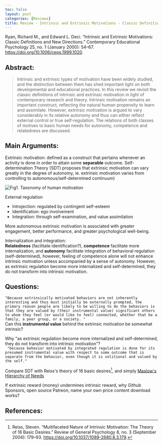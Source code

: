```yaml
---
toc: false
layout: post
categories: [Reviews]
title: Review - Intrinsic and Extrinsic Motivations - Classic Definitions and New Directions.
---
```


Ryan, Richard M., and Edward L. Deci. “Intrinsic and Extrinsic Motivations: Classic Definitions and New Directions.” Contemporary Educational Psychology 25, no. 1 (January 2000): 54–67. https://doi.org/10.1006/ceps.1999.1020.

## Abstract:

> Intrinsic and extrinsic types of motivation have been widely studied, and the distinction between them has shed important light on both developmental and educational practices. In this review we revisit the classic definitions of intrinsic and extrinsic motivation in light of contemporary research and theory. Intrinsic motivation remains an important construct, reflecting the natural human propensity to learn and assimilate. However, extrinsic motivation is argued to vary considerably in its relative autonomy and thus can either reflect external control or true self-regulation. The relations of both classes of motives to basic human needs for autonomy, competence and relatedness are discussed.

## Main Arguments:

Extrinsic motivation: defined as a construct that pertains whenever an activity is done in order to attain some **separable** outcome. Self-determination Theory (SDT) proposes that extrinsic motivation can vary greatly in the degree of autonomy, ie. extrinsic motivation varies from controlling to autonomous/self-determined continuum)

![Fig1. Taxonomy of human motivation](../../../../images/human.motivation.png)

External regulation
* Introjection: regulated by contingent self-esteem
* Identification: ego involvement
* Integration: through self-examination, and value assimilation

More autonomous extrinsic motivation is associated with greater engagement, better performance, and greater psychological well-being.

Internalization and integration:   
**Relatedness** (facilitate identification?), **competence** facilitate more internalization, and **autonomy** facilitate integration of behavioral regulation (self-determined), however, feeling of competence alone will not enhance intrinsic motivation unless accompanied by a sense of autonomy. However, as extrinsic regulation become more internalized and self-determined, they do not transform into intrinsic motivation.



## Questions:

```"Because extrinsically motivated behaviors are not inherently interesting and thus must initially be externally prompted, the primary reason people are likely to be willing to do the behaviors is that they are valued by (their instrumental value) significant others to whom they feel (or would like to feel) connected, whether that be a family, a peer group, or a society. " ```   
Can this **instrumental value** behind the extrinsic motivation be somewhat intrinsic?

Why "as extrinsic regulation become more internalized and self-determined, they do not transform into intrinsic motivation"?   
``` "because behavior motivated by integrated regulation is done for its presumed instrumental value with respect to some outcome that is separate from the behavior, even though it is volitional and valued by the self."```

Compare SDT with Reiss's theory of 16 basic desires[^1], and simply [Maslow's Hierarchy of Needs](https://en.wikipedia.org/wiki/Maslow's_hierarchy_of_needs)


If extrinsic reward (money) undermines intrinsic reward, why Github Sponsors, open source Patreon, name your own price content download works?

## References:

[^1]: Reiss, Steven. “Multifaceted Nature of Intrinsic Motivation: The Theory of 16 Basic Desires.” Review of General Psychology 8, no. 3 (September 2004): 179–93. https://doi.org/10.1037/1089-2680.8.3.179.






